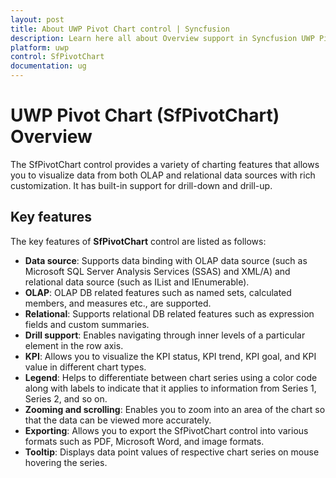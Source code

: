 ```yaml
---
layout: post
title: About UWP Pivot Chart control | Syncfusion
description: Learn here all about Overview support in Syncfusion UWP Pivot Chart (SfPivotChart) control and more.
platform: uwp
control: SfPivotChart
documentation: ug
---
```


# UWP Pivot Chart (SfPivotChart) Overview

The SfPivotChart control provides a variety of charting features that allows you to visualize data from both OLAP and relational data sources with rich customization. It has built-in support for drill-down and drill-up.

## Key features

The key features of **SfPivotChart** control are listed as follows:

* **Data source**: Supports data binding with OLAP data source (such as Microsoft SQL Server Analysis Services (SSAS) and XML/A) and relational data source (such as IList and IEnumerable).
* **OLAP**: OLAP DB related features such as named sets, calculated members, and measures etc., are supported.
* **Relational**: Supports relational DB related features such as expression fields and custom summaries.
* **Drill support**: Enables navigating through inner levels of a particular element in the row axis.
* **KPI**: Allows you to visualize the KPI status, KPI trend, KPI goal, and KPI value in different chart types.
* **Legend**: Helps to differentiate between chart series using a color code along with labels to indicate that it applies to information from Series 1, Series 2, and so on.
* **Zooming and scrolling**: Enables you to zoom into an area of the chart so that the data can be viewed more accurately.
* **Exporting**: Allows you to export the SfPivotChart control into various formats such as PDF, Microsoft Word, and image formats.
* **Tooltip**: Displays data point values of respective chart series on mouse hovering the series.